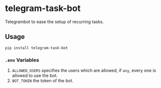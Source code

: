 # telegram-task-bot
Telegrambot to ease the setup of recurring tasks.

## Usage
`pip install telegram-task-bot`

### `.env` Variables
1) `ALLOWED_USERS` specifies the users which are allowed, if `any`, every one is allowed to use the bot.
1) `BOT_TOKEN` the token of the bot.
